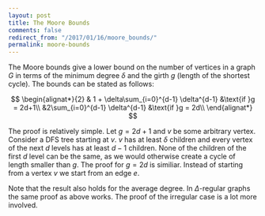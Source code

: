 ```yaml
---
layout: post
title: The Moore Bounds
comments: false
redirect_from: "/2017/01/16/moore_bounds/"
permalink: moore-bounds
---
```


The Moore bounds give a lower bound on the number of vertices in a graph $G$ in terms of the minimum degree $\delta$ and the girth $g$ (length of the shortest cycle).
The bounds can be stated as follows:

$$
\begin{alignat*}{2}
	& 1 + \delta\sum_{i=0}^{d-1} \delta^{d-1} &\text{if }g = 2d+1\\
	&2\sum_{i=0}^{d-1} \delta^{d-1} &\text{if }g = 2d\\
\end{alignat*}
$$

The proof is relatively simple. Let $g=2d+1$ and $v$ be some arbitrary vertex. Consider a DFS tree starting at $v$. $v$ has at least $\delta$ children and every vertex of the next $d$ levels has at least $d-1$ children. None of the children of the first $d$ level can be the same, as we would otherwise create a cycle of length smaller than $g$. The proof for $g=2d$ is similiar. Instead of starting from a vertex $v$ we start from an edge $e$.

Note that the result also holds for the average degree. In $\Delta$-regular graphs the same proof as above works. The proof of the irregular case is a lot more involved.

